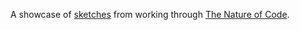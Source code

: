 A showcase of [sketches](https://github.com/edwardloveall/nature-of-code-skectches) from working through [The Nature of Code](http://natureofcode.com).